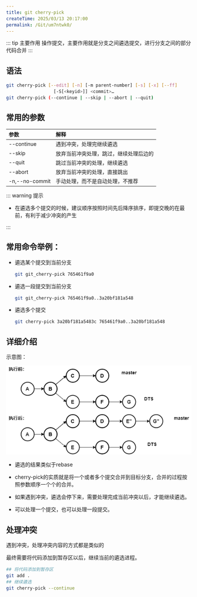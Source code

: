 ```yaml
---
title: git cherry-pick
createTime: 2025/03/13 20:17:00
permalink: /Git/um7ntwk0/
---
```


::: tip 主要作用
操作提交，主要作用就是分支之间遴选提交，进行分支之间的部分代码合并
:::

## 语法

```bash
git cherry-pick [--edit] [-n] [-m parent-number] [-s] [-x] [--ff]
                  [-S[<keyid>]] <commit>…​
git cherry-pick (--continue | --skip | --abort | --quit)
```

## 常用的参数

| 参数             | 解释                  |
|:-------------- |:------------------- |
| --continue     | 遇到冲突，处理完继续遴选        |
| --skip         | 放弃当前冲突处理，跳过，继续处理后边的 |
| --quit         | 跳过当前冲突的处理，继续遴选      |
| --abort        | 放弃当前冲突的处理，直接跳出      |
| -n,--no-commit | 手动处理，而不是自动处理，不推荐    |

::: warning 提示

- 在遴选多个提交的时候，建议顺序按照时间先后降序排序，即提交晚的在最前，有利于减少冲突的产生

:::

## 常用命令举例：

- 遴选某个提交到当前分支
  
  ```bash
  git git_cherry-pick 765461f9a0
  ```

- 遴选一段提交到当前分支
  
  ```bash
  git git_cherry-pick 765461f9a0..3a20bf181a548
  ```

- 遴选多个提交
  
  ```bash
  git cherry-pick 3a20bf181a5483c 765461f9a0..3a20bf181a548
  ```

## 详细介绍

示意图：

![](./assets/cherry-pick.png)

- 遴选的结果类似于rebase

- cherry-pick的实质就是将一个或者多个提交合并到目标分支，合并的过程按照参数顺序一个个的合并。

- 如果遇到冲突，遴选会停下来，需要处理完成当前冲突以后，才能继续遴选。

- 可以处理一个提交，也可以处理一段提交。

## 处理冲突

遇到冲突，处理冲突内容的方式都是类似的

最终需要将代码添加到暂存区以后，继续当前的遴选进程。

```bash
## 将代码添加到暂存区
git add .
## 继续遴选
git cherry-pick --continue
```
